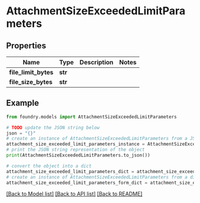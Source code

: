# AttachmentSizeExceededLimitParameters

## Properties

Name | Type | Description | Notes
------------ | ------------- | ------------- | -------------
**file_limit_bytes** | **str** |  |
**file_size_bytes** | **str** |  |

## Example

```python
from foundry.models import AttachmentSizeExceededLimitParameters

# TODO update the JSON string below
json = "{}"
# create an instance of AttachmentSizeExceededLimitParameters from a JSON string
attachment_size_exceeded_limit_parameters_instance = AttachmentSizeExceededLimitParameters.from_json(json)
# print the JSON string representation of the object
print(AttachmentSizeExceededLimitParameters.to_json())

# convert the object into a dict
attachment_size_exceeded_limit_parameters_dict = attachment_size_exceeded_limit_parameters_instance.to_dict()
# create an instance of AttachmentSizeExceededLimitParameters from a dict
attachment_size_exceeded_limit_parameters_form_dict = attachment_size_exceeded_limit_parameters.from_dict(attachment_size_exceeded_limit_parameters_dict)
```

[\[Back to Model list\]](../README.md#documentation-for-models) [\[Back to API list\]](../README.md#documentation-for-api-endpoints) [\[Back to README\]](../README.md)
